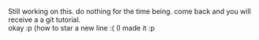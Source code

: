 Still working on this. do nothing for the time being. come back and you will receive a a git tutorial.  
okay :p (how to star a new line :(
(I made it :p
